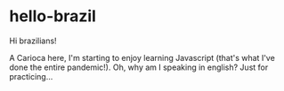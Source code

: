 # hello-brazil

Hi brazilians!

A Carioca here, I'm starting to enjoy learning Javascript (that's what I've done the entire pandemic!).
Oh, why am I speaking in english? Just for practicing...
